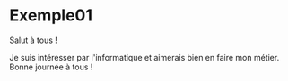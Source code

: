 # Exemple01

Salut à tous !

Je suis intéresser par l'informatique et aimerais bien en faire mon métier.
Bonne journée à tous !
